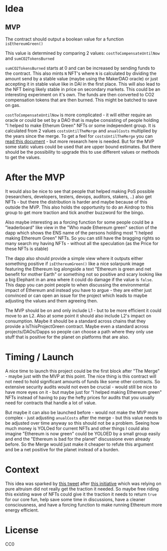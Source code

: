# Idea

## MVP

The contract should output a boolean value for a function `isEthereumGreen()`

This value is determined by comparing 2 values: `costToCompensateUntilNow` and `sumCO2TokensBurned`

`sumCO2TokensBurned` starts at 0 and can be increased by sending funds to the contract. This also mints `N` NFT's where `N` is calculated by dividing the amount send by a stable value (maybe using the MakerDAO oracle) or just accepting it in stable value like in DAI in the first place. This will also lead to the NFT being likely stable in price on secondary markets. This could be an interesting experiment on it's own. The funds are then converted to CO2 compensation tokens that are then burned. This might be batched to save on gas.

`costToCompensateUntilNow` is more complicated - it will either require an oracle or could be set by a DAO that is maybe consisting of people holding "I helped to make Etherum Green" NFTs or some independent group. It is calculated from 2 values `costsUntilTheMerge` and `anualCosts` multiplied by the years since the merge. To get a feel for `costsUntilTheMerge` you can [read this document](https://www.notion.so/Merge-4-Climate-9702d99a929e4f48af8fd90bfd205983) - but more research here is needed. But for the MVP some static values could be used that are upper bound estimates. But there should be the possibility to upgrade this to use different values or methods to get the values.

# After the MVP 

It would also be nice to see that people that helped making PoS possible (researchers, developers, testers, devops, auditors, stakers, ..) also get NFTs - but there the distribution is harder and maybe because of this outside the MVP. This also holds the opportunity to do an Airdrop to this group to get more traction and tick another buzzword for the bingo.

Also maybe interesting as a forcing function for some people could be a "leaderboard" like view in the "Who made Ethereum green" section of the dapp which shows the ENS name of the persons holding most "I helped making Ethereum Green" NFTs. So you can still have the bragging rights so many search my having NFTs - without all the speculation (as the Price for these NFTs is stable)

The dapp also should provide a simple view where it outputs either something positive if `isEthereumGreen()` like a nice solarpunk image featuring the Ethereum log alongside a text "Ethereum is green and net benefit for mother Earth" or something not so positive and scary looking like a big Elephant in an area where it could do damage if the value is `false`. This dapp you can point people to when discussing the environmental impact of Ethereum and instead you have to argue - they are either just convinced or can open an issue for the project which leads to maybe adjusting the values and them agreeing then.

The MVP should be on and only include L1 - but to be more efficient it could move to an L2. Also at some point it should also include L2's impact on consumption. Maybe it should be a standard across chains that they provide a IsThisProjectGreen contract. Maybe even a standard across projects/DAOs/Dapps so people can choose a path where they only use stuff that is positive for the planet on platforms that are also.

# Timing / Launch

A nice time to launch this project could be the first block after "The Merge" - maybe just with the MVP at this point. The nice thing is this contract will not need to hold significant amounts of funds like some other contracts. So extensive security audits would not even be crucial - would still be nice to have more eyes on it - but maybe just for "I helped making Ethereum green" NFTs instead of having to pay the hefty prices for audits that you usually need for contracts that handle a lot of value.

But maybe it can also be launched before - would not make the MVP more complex - just adjusting `anualCosts` after the merge - but this value needs to be adjusted over time anyway so this should not be a problem. Seeing how much money is YOLOed for current NFTs and other things I could also imagine "Ethereum is now green" could be YOLOED by a small group easily and end the "Ethereum is bad for the planet" discussione even already before. So the Merge would just make it cheaper to refute this argument and be a net positive for the planet instead of a burden.

# Context

This idea was sparked by [this tweet](https://twitter.com/rabbyte/status/1488299042111115273) after [this initiative](https://www.notion.so/Merge-4-Climate-9702d99a929e4f48af8fd90bfd205983) which was relying on pure altruism did not really get the traction it needed. So maybe free riding this existing wave of NFTs could give it the traction it needs to return `true` for our core fun, help save some time in discussions, have a cleaner consciousness, and have a forcing function to make running Ethereum more energy efficient.

# License

CC0
